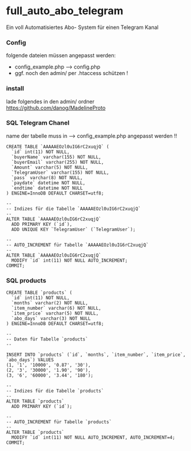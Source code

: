 # full_auto_abo_telegram
Ein voll Automatisiertes Abo- System für einen Telegram Kanal

### Config
folgende dateien müssen angepasst werden:

* config_example.php		--> config.php
* ggf. noch den admin/ per .htaccess schützen !

### install

lade folgendes in den admin/ ordner
https://github.com/danog/MadelineProto


### SQL Telegram Chanel
name der tabelle muss in --> config_example.php angepasst werden !!


```
CREATE TABLE `AAAAAEOzl0uIG6rC2xuqjQ` (
  `id` int(11) NOT NULL,
  `buyerName` varchar(155) NOT NULL,
  `buyerEmail` varchar(255) NOT NULL,
  `Amount` varchar(5) NOT NULL,
  `TelegramUser` varchar(155) NOT NULL,
  `pass` varchar(8) NOT NULL,
  `paydate` datetime NOT NULL,
  `endtime` datetime NOT NULL
) ENGINE=InnoDB DEFAULT CHARSET=utf8;

--
-- Indizes für die Tabelle `AAAAAEOzl0uIG6rC2xuqjQ`
--
ALTER TABLE `AAAAAEOzl0uIG6rC2xuqjQ`
  ADD PRIMARY KEY (`id`),
  ADD UNIQUE KEY `TelegramUser` (`TelegramUser`);

--
-- AUTO_INCREMENT für Tabelle `AAAAAEOzl0uIG6rC2xuqjQ`
--
ALTER TABLE `AAAAAEOzl0uIG6rC2xuqjQ`
  MODIFY `id` int(11) NOT NULL AUTO_INCREMENT;
COMMIT;
```
### SQL products

```
CREATE TABLE `products` (
  `id` int(11) NOT NULL,
  `months` varchar(2) NOT NULL,
  `item_number` varchar(6) NOT NULL,
  `item_price` varchar(5) NOT NULL,
  `abo_days` varchar(3) NOT NULL
) ENGINE=InnoDB DEFAULT CHARSET=utf8;

--
-- Daten für Tabelle `products`
--

INSERT INTO `products` (`id`, `months`, `item_number`, `item_price`, `abo_days`) VALUES
(1, '1', '10000', '0.87', '30'),
(2, '3', '30000', '1.90', '90'),
(3, '6', '60000', '3.44', '180');

--
-- Indizes für die Tabelle `products`
--
ALTER TABLE `products`
  ADD PRIMARY KEY (`id`);

--
-- AUTO_INCREMENT für Tabelle `products`
--
ALTER TABLE `products`
  MODIFY `id` int(11) NOT NULL AUTO_INCREMENT, AUTO_INCREMENT=4;
COMMIT;
```
